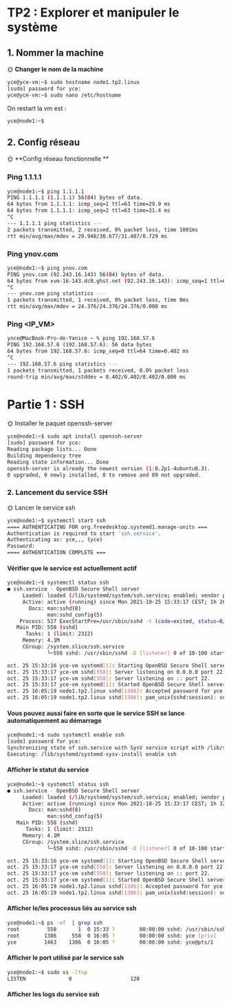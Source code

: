 # TP2 : Explorer et manipuler le système

## 1. Nommer la machine

🌞 **Changer le nom de la machine**
```bash
yce@yce-vm:~$ sudo hostname node1.tp2.linux
[sudo] password for yce: 
yce@yce-vm:~$ sudo nano /etc/hostname
```
On restart la vm est :
```bash
yce@node1:~$ 
```
## 2. Config réseau

🌞 **Config réseau fonctionnelle  **
### Ping 1.1.1.1
```bash
yce@node1:~$ ping 1.1.1.1
PING 1.1.1.1 (1.1.1.1) 56(84) bytes of data.
64 bytes from 1.1.1.1: icmp_seq=1 ttl=63 time=29.9 ms
64 bytes from 1.1.1.1: icmp_seq=2 ttl=63 time=31.4 ms
^C
--- 1.1.1.1 ping statistics ---
2 packets transmitted, 2 received, 0% packet loss, time 1001ms
rtt min/avg/max/mdev = 29.948/30.677/31.407/0.729 ms
```
### Ping ynov.com
```bash
yce@node1:~$ ping ynov.com
PING ynov.com (92.243.16.143) 56(84) bytes of data.
64 bytes from xvm-16-143.dc0.ghst.net (92.243.16.143): icmp_seq=1 ttl=63 time=24.4 ms
^C
--- ynov.com ping statistics ---
1 packets transmitted, 1 received, 0% packet loss, time 0ms
rtt min/avg/max/mdev = 24.376/24.376/24.376/0.000 ms
```
### Ping <IP_VM>
```bash
ynce@MacBook-Pro-de-Yanice ~ % ping 192.168.57.6
PING 192.168.57.6 (192.168.57.6): 56 data bytes
64 bytes from 192.168.57.6: icmp_seq=0 ttl=64 time=0.402 ms
^C
--- 192.168.57.6 ping statistics ---
1 packets transmitted, 1 packets received, 0.0% packet loss
round-trip min/avg/max/stddev = 0.402/0.402/0.402/0.000 ms
```
# Partie 1 : SSH

🌞 Installer le paquet openssh-server
```bash
yce@node1:~$ sudo apt install openssh-server
[sudo] password for yce: 
Reading package lists... Done
Building dependency tree       
Reading state information... Done
openssh-server is already the newest version (1:8.2p1-4ubuntu0.3).
0 upgraded, 0 newly installed, 0 to remove and 89 not upgraded.
```
### 2. Lancement du service SSH

🌞 Lancer le service ssh
```bash
yce@node1:~$ systemctl start ssh
==== AUTHENTICATING FOR org.freedesktop.systemd1.manage-units ===
Authentication is required to start 'ssh.service'.
Authenticating as: yce,,, (yce)
Password: 
==== AUTHENTICATION COMPLETE ===
```
#### Vérifier que le service est actuellement actif 
```bash
yce@node1:~$ systemctl status ssh
● ssh.service - OpenBSD Secure Shell server
     Loaded: loaded (/lib/systemd/system/ssh.service; enabled; vendor preset: enabled)
     Active: active (running) since Mon 2021-10-25 15:33:17 CEST; 1h 26min ago
       Docs: man:sshd(8)
             man:sshd_config(5)
    Process: 527 ExecStartPre=/usr/sbin/sshd -t (code=exited, status=0/SUCCESS)
   Main PID: 558 (sshd)
      Tasks: 1 (limit: 2312)
     Memory: 4.1M
     CGroup: /system.slice/ssh.service
             └─558 sshd: /usr/sbin/sshd -D [listener] 0 of 10-100 startups

oct. 25 15:33:16 yce-vm systemd[1]: Starting OpenBSD Secure Shell server...
oct. 25 15:33:17 yce-vm sshd[558]: Server listening on 0.0.0.0 port 22.
oct. 25 15:33:17 yce-vm sshd[558]: Server listening on :: port 22.
oct. 25 15:33:17 yce-vm systemd[1]: Started OpenBSD Secure Shell server.
oct. 25 16:05:19 node1.tp2.linux sshd[1386]: Accepted password for yce from 192.168.57.1 port 57428 ssh2
oct. 25 16:05:19 node1.tp2.linux sshd[1386]: pam_unix(sshd:session): session opened for user yce by (uid=0)
```
#### Vous pouvez aussi faire en sorte que le service SSH se lance automatiquement au démarrage
```bash
yce@node1:~$ sudo systemctl enable ssh
[sudo] password for yce: 
Synchronizing state of ssh.service with SysV service script with /lib/systemd/systemd-sysv-install.
Executing: /lib/systemd/systemd-sysv-install enable ssh
```
#### Afficher le statut du service
```bash
yce@node1:~$ systemctl status ssh
● ssh.service - OpenBSD Secure Shell server
     Loaded: loaded (/lib/systemd/system/ssh.service; enabled; vendor preset: enabled)
     Active: active (running) since Mon 2021-10-25 15:33:17 CEST; 1h 32min ago
       Docs: man:sshd(8)
             man:sshd_config(5)
   Main PID: 558 (sshd)
      Tasks: 1 (limit: 2312)
     Memory: 4.1M
     CGroup: /system.slice/ssh.service
             └─558 sshd: /usr/sbin/sshd -D [listener] 0 of 10-100 startups

oct. 25 15:33:16 yce-vm systemd[1]: Starting OpenBSD Secure Shell server...
oct. 25 15:33:17 yce-vm sshd[558]: Server listening on 0.0.0.0 port 22.
oct. 25 15:33:17 yce-vm sshd[558]: Server listening on :: port 22.
oct. 25 15:33:17 yce-vm systemd[1]: Started OpenBSD Secure Shell server.
oct. 25 16:05:19 node1.tp2.linux sshd[1386]: Accepted password for yce from 192.168.57.1 port 57428 ssh2
oct. 25 16:05:19 node1.tp2.linux sshd[1386]: pam_unix(sshd:session): session opened for user yce by (uid=0)
```
#### Afficher le/les processus liés au service ssh
```bash
yce@node1:~$ ps -ef  | grep ssh
root         558       1  0 15:33 ?        00:00:00 sshd: /usr/sbin/sshd -D [listener] 0 of 10-100 startups
root        1386     558  0 16:05 ?        00:00:00 sshd: yce [priv]
yce         1463    1386  0 16:05 ?        00:00:00 sshd: yce@pts/1
```

#### Afficher le port utilisé par le service ssh
```bash
yce@node1:~$ sudo ss -ltnp
LISTEN              0                   128                                       [::]:22                                     [::]:*                 users:(("sshd",pid=558,fd=4))
```
#### Afficher les logs du service ssh
```bash

```

